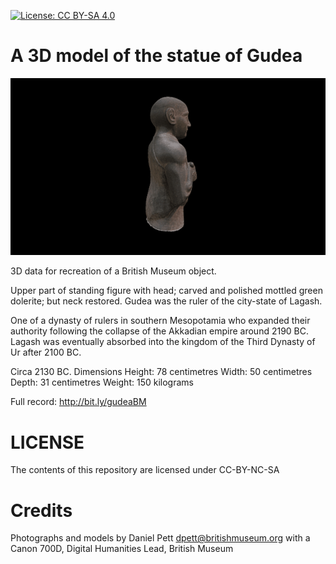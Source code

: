 
[![License: CC BY-SA 4.0](https://img.shields.io/badge/License-CC%20BY--SA%204.0-lightgrey.svg)](http://creativecommons.org/licenses/by-sa/4.0/) 
# A 3D model of the statue of Gudea
![](a_statue_of_gudea.gif)

3D data for recreation of a British Museum object.

Upper part of standing figure with head; carved and polished mottled green dolerite; but neck restored. Gudea was the ruler of the city-state of Lagash. 

One of a dynasty of rulers in southern Mesopotamia who expanded their authority following the collapse of the Akkadian empire around 2190 BC. Lagash was eventually absorbed into the kingdom of the Third Dynasty of Ur after 2100 BC.

Circa 2130 BC.
Dimensions
Height: 78 centimetres Width: 50 centimetres Depth: 31 centimetres
Weight: 150 kilograms

Full record: http://bit.ly/gudeaBM

# LICENSE
The contents of this repository are licensed under CC-BY-NC-SA

# Credits
Photographs and models by Daniel Pett <dpett@britishmuseum.org> with a Canon 700D, Digital Humanities Lead, British Museum
